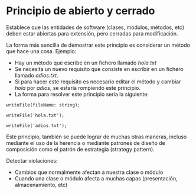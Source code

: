 # Principio de abierto y cerrado

Establece que las entidades de software (clases, módulos, métodos, etc) deben estar abiertas para extensión, pero cerradas para modificación.

La forma más sencilla de demostrar este principio es considerar un método que hace una cosa.
Ejemplo:

- Hay un método que escribe en un fichero llamado _hola.txt_
- Se necesita un nuevo requisito que consiste en escribir en un fichero llamado _adios.txt_.
- Si para hacer este requisito es necesario editar el método y cambiar _hola_ por _adios_, se estaría rompiendo este principio.
- La forma para resolver este principio sería la siguiente:

```
writeFile(fileName: string);

writeFile('hola.txt');

writeFile('adios.txt');
```

Este principio, también se puede lograr de muchas otras maneras, incluso mediante el uso de la herencia o mediante patrones de diseño de composición como el patrón de estrategia (strategy pattern).

Detectar violaciones:

- Cambios que normalmente afectan a nuestra clase o módulo
- Cuando una clase o módulo afecta a muchas capas (presentación, almacenamiento, etc)
